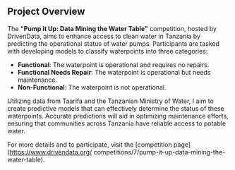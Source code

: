 ## Project Overview

The **"Pump it Up: Data Mining the Water Table"** competition, hosted by DrivenData, aims to enhance 
access to clean water in Tanzania by predicting the operational status of water pumps. Participants are 
tasked with developing models to classify waterpoints into three categories:

- **Functional**: The waterpoint is operational and requires no repairs.
- **Functional Needs Repair**: The waterpoint is operational but needs maintenance.
- **Non-Functional**: The waterpoint is not operational.

Utilizing data from Taarifa and the Tanzanian Ministry of Water, I aim to create predictive models that 
can effectively determine the status of these waterpoints. Accurate predictions will aid in optimizing 
maintenance efforts, ensuring that communities across Tanzania have reliable access to potable water.

For more details and to participate, visit the [competition page](https://www.drivendata.org/
competitions/7/pump-it-up-data-mining-the-water-table).
